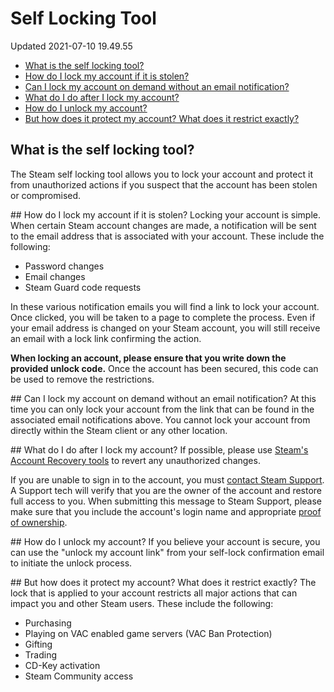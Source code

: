 # Self Locking Tool
Updated 2021-07-10 19.49.55

* [What is the self locking tool?](#what)
* [How do I lock my account if it is stolen?](#how)
* [Can I lock my account on demand without an email notification?](#demand)
* [What do I do after I lock my account?](#contact)
* [How do I unlock my account?](#unlock)
* [But how does it protect my account? What does it restrict exactly?](#restrictions)

  
  
## What is the self locking tool?
The Steam self locking tool allows you to lock your account and protect it from unauthorized actions if you suspect that the account has been stolen or compromised.  
  
  
[](id=how)## How do I lock my account if it is stolen?
Locking your account is simple. When certain Steam account changes are made, a notification will be sent to the email address that is associated with your account. These include the following:  

* Password changes
* Email changes
* Steam Guard code requests

  
In these various notification emails you will find a link to lock your account. Once clicked, you will be taken to a page to complete the process. Even if your email address is changed on your Steam account, you will still receive an email with a lock link confirming the action.  
  
**When locking an account, please ensure that you write down the provided unlock code.** Once the account has been secured, this code can be used to remove the restrictions.  
  
  
[](id=demand)## Can I lock my account on demand without an email notification?
At this time you can only lock your account from the link that can be found in the associated email notifications above. You cannot lock your account from directly within the Steam client or any other location.  
  
  
[](id=contact)## What do I do after I lock my account?
If possible, please use [Steam's Account Recovery tools](https://help.steampowered.com/wizard/HelpWithAccountStolen) to revert any unauthorized changes.  
  
If you are unable to sign in to the account, you must [contact Steam Support](https://help.steampowered.com/wizard/HelpWithLogin). A Support tech will verify that you are the owner of the account and restore full access to you. When submitting this message to Steam Support, please make sure that you include the account's login name and appropriate [proof of ownership](https://help.steampowered.com/en/faqs/view/40A0-8B4B-B54B-C51A).  
  
  
[](id=unlock)## How do I unlock my account?
If you believe your account is secure, you can use the "unlock my account link" from your self-lock confirmation email to initiate the unlock process.  
  
  
[](id=restrictions)## But how does it protect my account? What does it restrict exactly?
The lock that is applied to your account restricts all major actions that can impact you and other Steam users. These include the following:  
  

* Purchasing
* Playing on VAC enabled game servers (VAC Ban Protection)
* Gifting
* Trading
* CD-Key activation
* Steam Community access